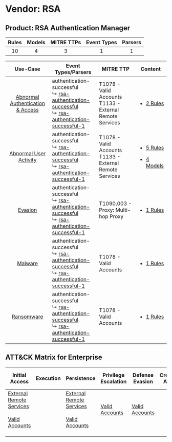 Vendor: RSA
===========
Product: RSA Authentication Manager
-----------------------------------
| Rules | Models | MITRE TTPs | Event Types | Parsers |
|:-----:|:------:|:----------:|:-----------:|:-------:|
|  10   |   4    |     3      |      1      |    1    |

|                                           Use-Case                                           | Event Types/Parsers                                                                                                                                                                                                            | MITRE TTP                                                      | Content                                                                                                                          |
|:--------------------------------------------------------------------------------------------:| ------------------------------------------------------------------------------------------------------------------------------------------------------------------------------------------------------------------------------ | -------------------------------------------------------------- | -------------------------------------------------------------------------------------------------------------------------------- |
| [Abnormal Authentication & Access](../../../UseCases/uc_abnormal_authentication_&_access.md) |  authentication-successful<br> ↳ [rsa-authentication-successful](Parsers/parserContent_rsa-authentication-successful.md)<br> ↳ [rsa-authentication-successful-1](Parsers/parserContent_rsa-authentication-successful-1.md)<br> | T1078 - Valid Accounts<br>T1133 - External Remote Services<br> | [<ul><li>2 Rules</li></ul>](Rules_Models/r_m_rsa_rsa_authentication_manager_Abnormal_Authentication_&_Access.md)                 |
|           [Abnormal User Activity](../../../UseCases/uc_abnormal_user_activity.md)           |  authentication-successful<br> ↳ [rsa-authentication-successful](Parsers/parserContent_rsa-authentication-successful.md)<br> ↳ [rsa-authentication-successful-1](Parsers/parserContent_rsa-authentication-successful-1.md)<br> | T1078 - Valid Accounts<br>T1133 - External Remote Services<br> | [<ul><li>5 Rules</li></ul><ul><li>4 Models</li></ul>](Rules_Models/r_m_rsa_rsa_authentication_manager_Abnormal_User_Activity.md) |
|                          [Evasion](../../../UseCases/uc_evasion.md)                          |  authentication-successful<br> ↳ [rsa-authentication-successful](Parsers/parserContent_rsa-authentication-successful.md)<br> ↳ [rsa-authentication-successful-1](Parsers/parserContent_rsa-authentication-successful-1.md)<br> | T1090.003 - Proxy: Multi-hop Proxy<br>                         | [<ul><li>1 Rules</li></ul>](Rules_Models/r_m_rsa_rsa_authentication_manager_Evasion.md)                                          |
|                          [Malware](../../../UseCases/uc_malware.md)                          |  authentication-successful<br> ↳ [rsa-authentication-successful](Parsers/parserContent_rsa-authentication-successful.md)<br> ↳ [rsa-authentication-successful-1](Parsers/parserContent_rsa-authentication-successful-1.md)<br> | T1078 - Valid Accounts<br>                                     | [<ul><li>1 Rules</li></ul>](Rules_Models/r_m_rsa_rsa_authentication_manager_Malware.md)                                          |
|                       [Ransomware](../../../UseCases/uc_ransomware.md)                       |  authentication-successful<br> ↳ [rsa-authentication-successful](Parsers/parserContent_rsa-authentication-successful.md)<br> ↳ [rsa-authentication-successful-1](Parsers/parserContent_rsa-authentication-successful-1.md)<br> | T1078 - Valid Accounts<br>                                     | [<ul><li>1 Rules</li></ul>](Rules_Models/r_m_rsa_rsa_authentication_manager_Ransomware.md)                                       |

ATT&CK Matrix for Enterprise
----------------------------
| Initial Access                                                                                                                                   | Execution | Persistence                                                                                                                                      | Privilege Escalation                                                | Defense Evasion                                                     | Credential Access | Discovery | Lateral Movement | Collection | Command and Control                                                                                                                       | Exfiltration | Impact |
| ------------------------------------------------------------------------------------------------------------------------------------------------ | --------- | ------------------------------------------------------------------------------------------------------------------------------------------------ | ------------------------------------------------------------------- | ------------------------------------------------------------------- | ----------------- | --------- | ---------------- | ---------- | ----------------------------------------------------------------------------------------------------------------------------------------- | ------------ | ------ |
| [External Remote Services](https://attack.mitre.org/techniques/T1133)<br><br>[Valid Accounts](https://attack.mitre.org/techniques/T1078)<br><br> |           | [External Remote Services](https://attack.mitre.org/techniques/T1133)<br><br>[Valid Accounts](https://attack.mitre.org/techniques/T1078)<br><br> | [Valid Accounts](https://attack.mitre.org/techniques/T1078)<br><br> | [Valid Accounts](https://attack.mitre.org/techniques/T1078)<br><br> |                   |           |                  |            | [Proxy: Multi-hop Proxy](https://attack.mitre.org/techniques/T1090/003)<br><br>[Proxy](https://attack.mitre.org/techniques/T1090)<br><br> |              |        |